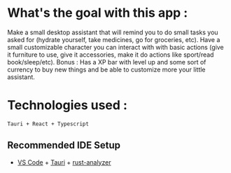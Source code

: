 
# What's the goal with this app :

Make a small desktop assistant that will remind you to do small tasks you asked for (hydrate yourself, take medicines, go for groceries, etc).
Have a small customizable character you can interact with with basic actions (give it furniture to use, give it accessories, make it do actions like sport/read book/sleep/etc).
Bonus : Has a XP bar with level up and some sort of currency to buy new things and be able to customize more your little assistant. 

# Technologies used :
    Tauri + React + Typescript

## Recommended IDE Setup

- [VS Code](https://code.visualstudio.com/) + [Tauri](https://marketplace.visualstudio.com/items?itemName=tauri-apps.tauri-vscode) + [rust-analyzer](https://marketplace.visualstudio.com/items?itemName=rust-lang.rust-analyzer)

